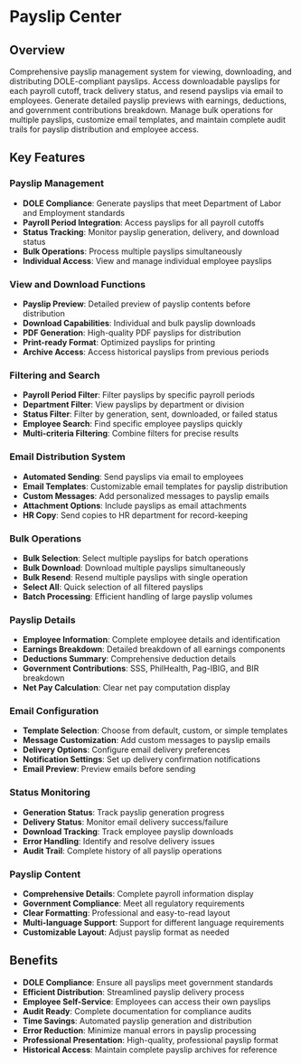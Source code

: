 # Payslip Center

## Overview
Comprehensive payslip management system for viewing, downloading, and distributing DOLE-compliant payslips. Access downloadable payslips for each payroll cutoff, track delivery status, and resend payslips via email to employees. Generate detailed payslip previews with earnings, deductions, and government contributions breakdown. Manage bulk operations for multiple payslips, customize email templates, and maintain complete audit trails for payslip distribution and employee access.

## Key Features

### Payslip Management
- **DOLE Compliance**: Generate payslips that meet Department of Labor and Employment standards
- **Payroll Period Integration**: Access payslips for all payroll cutoffs
- **Status Tracking**: Monitor payslip generation, delivery, and download status
- **Bulk Operations**: Process multiple payslips simultaneously
- **Individual Access**: View and manage individual employee payslips

### View and Download Functions
- **Payslip Preview**: Detailed preview of payslip contents before distribution
- **Download Capabilities**: Individual and bulk payslip downloads
- **PDF Generation**: High-quality PDF payslips for distribution
- **Print-ready Format**: Optimized payslips for printing
- **Archive Access**: Access historical payslips from previous periods

### Filtering and Search
- **Payroll Period Filter**: Filter payslips by specific payroll periods
- **Department Filter**: View payslips by department or division
- **Status Filter**: Filter by generation, sent, downloaded, or failed status
- **Employee Search**: Find specific employee payslips quickly
- **Multi-criteria Filtering**: Combine filters for precise results

### Email Distribution System
- **Automated Sending**: Send payslips via email to employees
- **Email Templates**: Customizable email templates for payslip distribution
- **Custom Messages**: Add personalized messages to payslip emails
- **Attachment Options**: Include payslips as email attachments
- **HR Copy**: Send copies to HR department for record-keeping

### Bulk Operations
- **Bulk Selection**: Select multiple payslips for batch operations
- **Bulk Download**: Download multiple payslips simultaneously
- **Bulk Resend**: Resend multiple payslips with single operation
- **Select All**: Quick selection of all filtered payslips
- **Batch Processing**: Efficient handling of large payslip volumes

### Payslip Details
- **Employee Information**: Complete employee details and identification
- **Earnings Breakdown**: Detailed breakdown of all earnings components
- **Deductions Summary**: Comprehensive deduction details
- **Government Contributions**: SSS, PhilHealth, Pag-IBIG, and BIR breakdown
- **Net Pay Calculation**: Clear net pay computation display

### Email Configuration
- **Template Selection**: Choose from default, custom, or simple templates
- **Message Customization**: Add custom messages to payslip emails
- **Delivery Options**: Configure email delivery preferences
- **Notification Settings**: Set up delivery confirmation notifications
- **Email Preview**: Preview emails before sending

### Status Monitoring
- **Generation Status**: Track payslip generation progress
- **Delivery Status**: Monitor email delivery success/failure
- **Download Tracking**: Track employee payslip downloads
- **Error Handling**: Identify and resolve delivery issues
- **Audit Trail**: Complete history of all payslip operations

### Payslip Content
- **Comprehensive Details**: Complete payroll information display
- **Government Compliance**: Meet all regulatory requirements
- **Clear Formatting**: Professional and easy-to-read layout
- **Multi-language Support**: Support for different language requirements
- **Customizable Layout**: Adjust payslip format as needed

## Benefits
- **DOLE Compliance**: Ensure all payslips meet government standards
- **Efficient Distribution**: Streamlined payslip delivery process
- **Employee Self-Service**: Employees can access their own payslips
- **Audit Ready**: Complete documentation for compliance audits
- **Time Savings**: Automated payslip generation and distribution
- **Error Reduction**: Minimize manual errors in payslip processing
- **Professional Presentation**: High-quality, professional payslip format
- **Historical Access**: Maintain complete payslip archives for reference